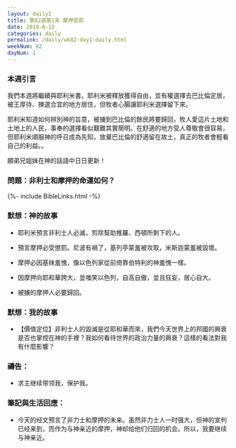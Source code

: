 ```yaml
---
layout: daily2
title: 第82週第1天 摩押受罰
date: 2019-8-12
categories: daily
permalink: /daily/wk82-day1-daily.html
weekNum: 82
dayNum: 1
---
```


### 本週引言
我們本週將繼續與耶利米書。耶利米被釋放獲得自由，並有權選擇去巴比倫定居，被王厚待、揀選合宜的地方居住，但牧者心腸讓耶利米選擇留下來。

耶利米知道如何辨別神的旨意，被擄到巴比倫的餘民將要歸回，牧人愛這片土地和土地上的人民，事奉的選擇看似艱難其實簡明。在舒適的地方受人尊敬會很容易，但耶利米順服神的呼召成為先知，放棄巴比倫的舒適留在故土，真正的牧者會輕看自己的利益。。

願弟兄姐妹在神的話語中日日更新！

### 問題：非利士和摩押的命運如何？

{%- include BibleLinks.html -%}

### 默想：神的故事
+ 耶利米預言非利士人必滅，剪除幫助推羅、西頓所剩下的人。

+ 預言摩押必受懲罰。尼波有禍了，基列亭蒙羞被攻取，米斯迦蒙羞被毀壞。

+ 摩押必因基抹羞愧，像以色列家從前倚靠伯特利的神羞愧一樣。

+ 因摩押向耶和華誇大，並嗤笑以色列，自高自傲，並且狂妄，居心自大。

+ 被擄的摩押人必要歸回。


### 默想：我的故事
+ 【價值定位】非利士人的毀滅是從耶和華而來，我們今天世界上的邦國的興衰是否也掌控在神的手裡？我如何看待世界的政治力量的興衰？這樣的看法對我有什麼影響？


### 禱告：

+ 求主继续带领我，保护我。

### 筆記與生活回應：

+ 今天的经文预言了非力士和摩押的未来。虽然非力士人一时强大，但神的宣判已经来到，而作为与神亲近的摩押，神却给他们归回的机会。所以，我要继续与神亲近。

